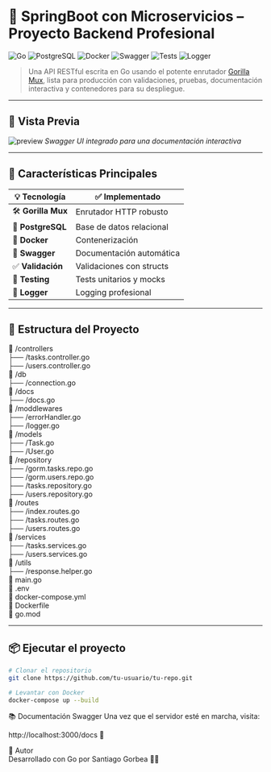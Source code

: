 # 🐹 SpringBoot con Microservicios – Proyecto Backend Profesional

![Go](https://img.shields.io/badge/Go-1.21-blue?logo=go)
![PostgreSQL](https://img.shields.io/badge/PostgreSQL-15-blue?logo=postgresql)
![Docker](https://img.shields.io/badge/Docker-ready-blue?logo=docker)
![Swagger](https://img.shields.io/badge/Swagger-UI-green?logo=swagger)
![Tests](https://img.shields.io/badge/Tests-passing-brightgreen?logo=pytest)
![Logger](https://img.shields.io/badge/Logger-active-lightgrey?logo=logstash)

> Una API RESTful escrita en Go usando el potente enrutador [Gorilla Mux](https://github.com/gorilla/mux), lista para producción con validaciones, pruebas, documentación interactiva y contenedores para su despliegue.

---

## 📸 Vista Previa

![preview](https://github.com/santigorbe/GO_REST_API.git)
*Swagger UI integrado para una documentación interactiva*

---

## 🚀 Características Principales

| 💡 Tecnología       | ✅ Implementado          |
|---------------------|--------------------------|
| 🛠 **Gorilla Mux**   | Enrutador HTTP robusto   |
| 🐘 **PostgreSQL**    | Base de datos relacional |
| 🐳 **Docker**        | Contenerización          |
| 📜 **Swagger**       | Documentación automática |
| ✅ **Validación**     | Validaciones con structs |
| 🧪 **Testing**        | Tests unitarios y mocks  |
| 📝 **Logger**         | Logging profesional  |

---

## 🧰 Estructura del Proyecto

📁 /controllers  
├── /tasks.controller.go  
├── /users.controller.go  
📁 /db  
├── /connection.go  
📁 /docs  
├── /docs.go  
📁 /moddlewares  
├── /errorHandler.go  
├── /logger.go  
📁 /models  
├── /Task.go  
├── /User.go  
📁 /repository  
├── /gorm.tasks.repo.go  
├── /gorm.users.repo.go  
├── /tasks.repository.go  
├── /users.repository.go  
📁 /routes  
├── /index.routes.go  
├── /tasks.routes.go  
├── /users.routes.go  
📁 /services  
├── /tasks.services.go  
├── /users.services.go  
📁 /utils  
├── /response.helper.go  
📄 main.go  
📄 .env  
📄 docker-compose.yml  
📄 Dockerfile  
📄 go.mod  


---

## 📦 Ejecutar el proyecto

```bash
# Clonar el repositorio
git clone https://github.com/tu-usuario/tu-repo.git

# Levantar con Docker
docker-compose up --build
```

📚 Documentación Swagger
Una vez que el servidor esté en marcha, visita:

http://localhost:3000/docs 🧭

🧪 Autor  
Desarrollado con Go por Santiago Gorbea 👨‍💻
